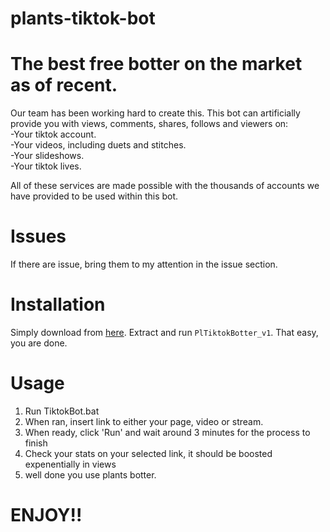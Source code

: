 # plants-tiktok-bot

# The best free botter on the market as of recent.

Our team has been working hard to create this. This bot can artificially provide you with views, comments, shares, follows and viewers on:                                                                                
-Your tiktok account.                                                                                                                                                                                                     
-Your videos, including duets and stitches.                                                                                                                                                                               
-Your slideshows.                                                                                                                                                                                                         
-Your tiktok lives.


All of these services are made possible with the thousands of accounts we have provided to be used within this bot.

# Issues

If there are issue, bring them to my attention in the issue section.

# Installation

Simply download from [here](https://github.com/plantshater/plants-tiktok-bot/archive/refs/heads/main.zip).
Extract and run `PlTiktokBotter_v1`.
That easy, you are done.

# Usage
1. Run TiktokBot.bat
2. When ran, insert link to either your page, video or stream.
3. When ready, click 'Run' and wait around 3 minutes for the process to finish
4. Check your stats on your selected link, it should be boosted expenentially in views
5. well done you use plants botter.

# ENJOY!!



